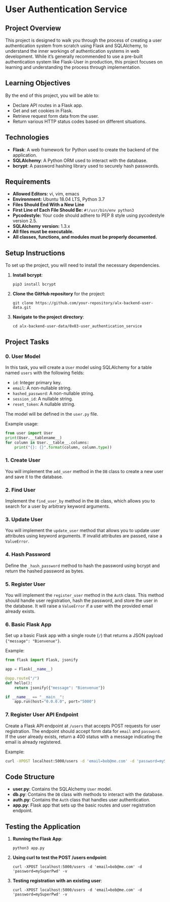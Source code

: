 # User Authentication Service

## Project Overview

This project is designed to walk you through the process of creating a user authentication system from scratch using Flask and SQLAlchemy, to understand the inner workings of authentication systems in web development. While it’s generally recommended to use a pre-built authentication system like Flask-User in production, this project focuses on learning and understanding the process through implementation.

## Learning Objectives

By the end of this project, you will be able to:

- Declare API routes in a Flask app.
- Get and set cookies in Flask.
- Retrieve request form data from the user.
- Return various HTTP status codes based on different situations.

## Technologies

- **Flask**: A web framework for Python used to create the backend of the application.
- **SQLAlchemy**: A Python ORM used to interact with the database.
- **bcrypt**: A password hashing library used to securely hash passwords.

## Requirements

- **Allowed Editors:** vi, vim, emacs
- **Environment:** Ubuntu 18.04 LTS, Python 3.7
- **Files Should End With a New Line**
- **First Line of Each File Should Be:** `#!/usr/bin/env python3`
- **Pycodestyle:** Your code should adhere to PEP 8 style using pycodestyle version 2.5.
- **SQLAlchemy version:** 1.3.x
- **All files must be executable.**
- **All classes, functions, and modules must be properly documented.**

## Setup Instructions

To set up the project, you will need to install the necessary dependencies.

1. **Install bcrypt**:
   ```
   pip3 install bcrypt
   ```

2. **Clone the GitHub repository** for the project:
   ```
   git clone https://github.com/your-repository/alx-backend-user-data.git
   ```

3. **Navigate to the project directory**:
   ```
   cd alx-backend-user-data/0x03-user_authentication_service
   ```

## Project Tasks

### 0. User Model

In this task, you will create a `User` model using SQLAlchemy for a table named `users` with the following fields:
- `id`: Integer primary key.
- `email`: A non-nullable string.
- `hashed_password`: A non-nullable string.
- `session_id`: A nullable string.
- `reset_token`: A nullable string.

The model will be defined in the `user.py` file.

Example usage:
```python
from user import User
print(User.__tablename__)
for column in User.__table__.columns:
    print("{}: {}".format(column, column.type))
```

### 1. Create User

You will implement the `add_user` method in the `DB` class to create a new user and save it to the database.

### 2. Find User

Implement the `find_user_by` method in the `DB` class, which allows you to search for a user by arbitrary keyword arguments.

### 3. Update User

You will implement the `update_user` method that allows you to update user attributes using keyword arguments. If invalid attributes are passed, raise a `ValueError`.

### 4. Hash Password

Define the `_hash_password` method to hash the password using bcrypt and return the hashed password as bytes.

### 5. Register User

You will implement the `register_user` method in the `Auth` class. This method should handle user registration, hash the password, and store the user in the database. It will raise a `ValueError` if a user with the provided email already exists.

### 6. Basic Flask App

Set up a basic Flask app with a single route (`/`) that returns a JSON payload `{"message": "Bienvenue"}`.

Example:
```python
from flask import Flask, jsonify

app = Flask(__name__)

@app.route("/")
def hello():
    return jsonify({"message": "Bienvenue"})

if __name__ == "__main__":
    app.run(host="0.0.0.0", port="5000")
```

### 7. Register User API Endpoint

Create a Flask API endpoint at `/users` that accepts POST requests for user registration. The endpoint should accept form data for `email` and `password`. If the user already exists, return a 400 status with a message indicating the email is already registered.

Example:
```bash
curl -XPOST localhost:5000/users -d 'email=bob@me.com' -d 'password=mySuperPwd' -v
```

## Code Structure

- **user.py**: Contains the SQLAlchemy `User` model.
- **db.py**: Contains the `DB` class with methods to interact with the database.
- **auth.py**: Contains the `Auth` class that handles user authentication.
- **app.py**: Flask app that sets up the basic routes and user registration endpoint.

## Testing the Application

1. **Running the Flask App**:
   ```
   python3 app.py
   ```

2. **Using curl to test the POST /users endpoint**:
   ```
   curl -XPOST localhost:5000/users -d 'email=bob@me.com' -d 'password=mySuperPwd' -v
   ```

3. **Testing registration with an existing user**:
   ```
   curl -XPOST localhost:5000/users -d 'email=bob@me.com' -d 'password=mySuperPwd' -v
   ```
